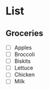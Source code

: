 # List

## Groceries

- [ ] Apples
- [ ] Broccoli
- [ ] Biskits
- [ ] Lettuce
- [ ] Chicken
- [ ] Milk

